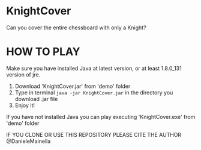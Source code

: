 # KnightCover
Can you cover the entire chessboard with only a Knight?

# HOW TO PLAY
Make sure you have installed Java at latest version, or at least 1.8.0_131 version of jre.

1. Download 'KnightCover.jar' from 'demo' folder
2. Type in terminal ```java -jar KnightCover.jar``` in the directory you download .jar file
3. Enjoy it!

If you have not installed Java you can play executing 'KnightCover.exe' from 'demo' folder 

IF YOU CLONE OR USE THIS REPOSITORY PLEASE CITE THE AUTHOR @DanieleMainella
